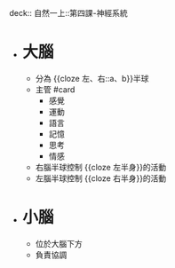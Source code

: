 deck:: 自然一上::第四課-神經系統

- # 大腦
	- 分為 {{cloze 左、右::a、b}}半球
	- 主管 #card
		- 感覺
		- 運動
		- 語言
		- 記憶
		- 思考
		- 情感
	- 右腦半球控制 {{cloze 左半身}}的活動
	- 左腦半球控制 {{cloze 右半身}}的活動
- # 小腦
	- 位於大腦下方
	- 負責協調